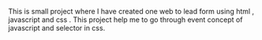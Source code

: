 This is small project where I have created one web to lead form using html , javascript and css . This project help me to go through event concept of javascript and selector in css.
